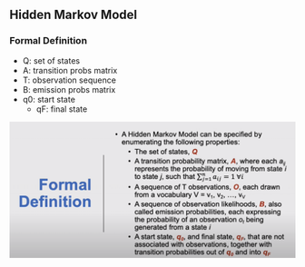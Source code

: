 ## Hidden Markov Model

### Formal Definition

* Q: set of states
* A: transition probs matrix
* T: observation sequence
* B: emission probs matrix
* q0: start state
    * qF: final state

![HMM Formal Definition](hmmFormalDef.png)
